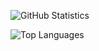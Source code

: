 ![GitHub Statistics](https://github-readme-stats.vercel.app/api?username=JK-0&count_private=true&show_icons=true&include_all_commits=true&theme=radical)

![Top Languages](https://github-readme-stats.vercel.app/api/top-langs/?username=JK-0&count_private=true&show_icons=true&layout=compact&theme=radical)